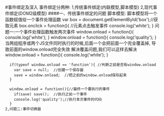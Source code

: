 #事件绑定及深入
    事件绑定分两种:
    1,传统事件绑定(内联模型,脚本模型)
    2,现代事件绑定(DOM2级模型)
####一、传统事件绑定的问题
    脚本模型:
      脚本模型将一个函数赋值给一个事件处理函数
      var box = document.getElementById('box');//获取元素
      box.onclick = function(){ //元素点击触发事件
        console.log('white');
      }
    问题一:一个事件处理函数触发两次事件
      window.onload = function(){
        console.log('white');
      }
      window.onload = function(){
        console.log('quality');
      }
    当两组程序或两个JS文件同时执行的时候,后面一个会把前面一个完全覆盖掉,
    导致前面的window.onload完全失效
    解决覆盖问题,我们可以这样去解决
      window.onload = function(){
        console.log('white');
      }

      if(typeof window.onload == 'function'){ //判断之前是否有window.onload
        var save = null;  //创建一个保存器
        save = window.onload;  //把之前的window.onload保存起来
      }

      window.onload = function(){//最终一个要执行的事件
        if(save) save();  //执行之前一个事件
        console.log('quality');//执行本次事件的代码
      }
    2,问题二:事件切换器